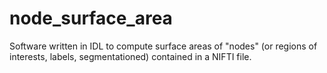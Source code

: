 # node_surface_area

Software written in IDL to compute surface areas of "nodes" (or regions of interests, labels, segmentationed) contained in a NIFTI file.
